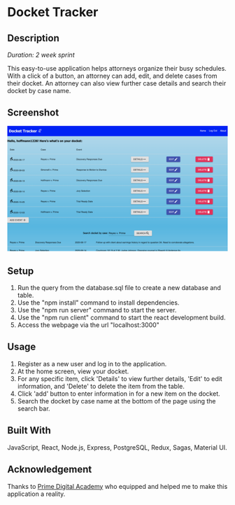 # Docket Tracker

## Description

_Duration: 2 week sprint_

This easy-to-use application helps attorneys organize their busy schedules.  With a click of a button, an attorney can add, edit, and delete cases from their docket.  An attorney can also view further case details and search their docket by case name.

## Screenshot
![Visible Text](ScreenShot.png)

## Setup

1. Run the query from the database.sql file to create a new database and table.
2. Use the "npm install" command to install dependencies.
3. Use the "npm run server" command to start the server. 
4. Use the "npm run client" command to start the react development build. 
5. Access the webpage via the url "localhost:3000"

## Usage

1. Register as a new user and log in to the application.
2. At the home screen, view your docket.
3. For any specific item, click 'Details' to view further details, 'Edit' to edit information, and 'Delete' to delete the item from the table.
4. Click 'add' button to enter information in for a new item on the docket.
5. Search the docket by case name at the bottom of the page using the search bar.

## Built With

JavaScript, React, Node.js, Express, PostgreSQL, Redux, Sagas, Material UI.

## Acknowledgement
Thanks to [Prime Digital Academy](www.primeacademy.io) who equipped and helped me to make this application a reality.